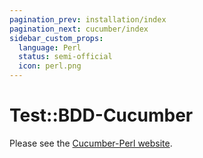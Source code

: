 ```yaml
---
pagination_prev: installation/index
pagination_next: cucumber/index
sidebar_custom_props:
  language: Perl
  status: semi-official
  icon: perl.png
---
```


# Test::BDD-Cucumber

Please see the [Cucumber-Perl website](https://github.com/pherkin/test-bdd-cucumber-perl).
